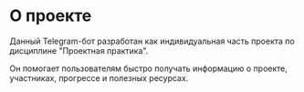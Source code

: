 # О проекте

Данный Telegram-бот разработан как индивидуальная часть проекта по дисциплине "Проектная практика".

Он помогает пользователям быстро получать информацию о проекте, участниках, прогрессе и полезных ресурсах.
